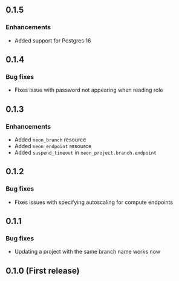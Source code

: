## 0.1.5

### Enhancements
* Added support for Postgres 16

## 0.1.4

### Bug fixes
* Fixes issue with password not appearing when reading role

## 0.1.3

### Enhancements
* Added `neon_branch` resource
* Added `neon_endpoint` resource
* Added `suspend_timeout` in `neon_project.branch.endpoint`

## 0.1.2

### Bug fixes
* Fixes issues with specifying autoscaling for compute endpoints

## 0.1.1

### Bug fixes
* Updating a project with the same branch name works now

## 0.1.0 (First release)
